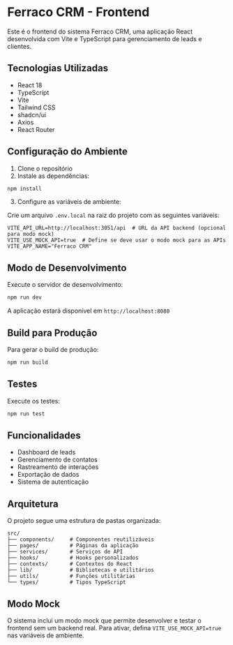 # Ferraco CRM - Frontend

Este é o frontend do sistema Ferraco CRM, uma aplicação React desenvolvida com Vite e TypeScript para gerenciamento de leads e clientes.

## Tecnologias Utilizadas

- React 18
- TypeScript
- Vite
- Tailwind CSS
- shadcn/ui
- Axios
- React Router

## Configuração do Ambiente

1. Clone o repositório
2. Instale as dependências:

```bash
npm install
```

3. Configure as variáveis de ambiente:

Crie um arquivo `.env.local` na raiz do projeto com as seguintes variáveis:

```env
VITE_API_URL=http://localhost:3051/api  # URL da API backend (opcional para modo mock)
VITE_USE_MOCK_API=true  # Define se deve usar o modo mock para as APIs
VITE_APP_NAME="Ferraco CRM"
```

## Modo de Desenvolvimento

Execute o servidor de desenvolvimento:

```bash
npm run dev
```

A aplicação estará disponível em `http://localhost:8080`

## Build para Produção

Para gerar o build de produção:

```bash
npm run build
```

## Testes

Execute os testes:

```bash
npm run test
```

## Funcionalidades

- Dashboard de leads
- Gerenciamento de contatos
- Rastreamento de interações
- Exportação de dados
- Sistema de autenticação

## Arquitetura

O projeto segue uma estrutura de pastas organizada:

```
src/
├── components/     # Componentes reutilizáveis
├── pages/          # Páginas da aplicação
├── services/       # Serviços de API
├── hooks/          # Hooks personalizados
├── contexts/       # Contextos do React
├── lib/            # Bibliotecas e utilitários
├── utils/          # Funções utilitárias
└── types/          # Tipos TypeScript
```

## Modo Mock

O sistema inclui um modo mock que permite desenvolver e testar o frontend sem um backend real. Para ativar, defina `VITE_USE_MOCK_API=true` nas variáveis de ambiente.